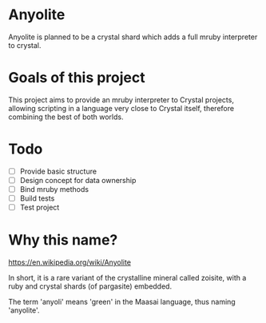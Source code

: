 # Anyolite

Anyolite is planned to be a crystal shard which adds a full mruby interpreter to crystal.

# Goals of this project

This project aims to provide an mruby interpreter to Crystal projects, allowing scripting in a language very close to Crystal itself, therefore combining the best of both worlds.

# Todo

* [ ] Provide basic structure
* [ ] Design concept for data ownership
* [ ] Bind mruby methods
* [ ] Build tests
* [ ] Test project

# Why this name?

https://en.wikipedia.org/wiki/Anyolite

In short, it is a rare variant of the crystalline mineral called zoisite, with a ruby and crystal shards (of pargasite) embedded.

The term 'anyoli' means 'green' in the Maasai language, thus naming 'anyolite'.
